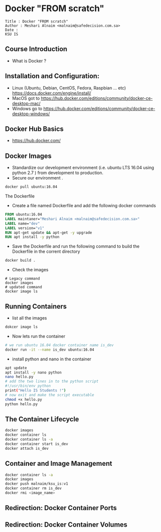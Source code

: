 # Docker "FROM scratch"
```
Title : Docker "FROM scratch"
Author : Meshari Alnaim <malnaim@safedecision.com.sa>
Date : 
KSU IS 

```
## Course Introduction
  * What is Docker ?
## Installation and Configuration: 
  * Linux (Ubuntu, Debian, CentOS, Fedora, Raspbian ... etc) <https://docs.docker.com/engine/install/> 
  * MacOS got to <https://hub.docker.com/editions/community/docker-ce-desktop-mac/>
  * Windows go to <https://hub.docker.com/editions/community/docker-ce-desktop-windows/>
 
## Docker Hub Basics
  * <https://hub.docker.com/>
## Docker Images
  * Standardize our development environment (i.e. ubuntu LTS 16.04 using python 2.7 ) from development to production.
  * Secure our environment . 
```bash
docker pull ubuntu:16.04
```
 The Dockerfile
  * Create a file named Dockerfile and add the following docker commands
``` dockerfile
FROM ubuntu:16.04
LABEL maintaner="Meshari Alnaim <malnaim@safedecision.com.sa>"
LABEL name="dev"
LABEL version="v1"
RUN apt-get update && apt-get -y upgrade 
RUN apt install -y python
```
  * Save the Dockerfile and run the following command to build the Dockerfile in the corrent directory 
``` bash
docker build .
```
  * Check the images 
```
# Legacy command
docker images 
# updated command
docker image ls
```
## Running Containers
* list all the images
``` bash
dokcer image ls
``` 
* Now lets run the container 
``` bash
# we run ubuntu 16.04 docker container name is_dev
docker run -it --name is_dev ubuntu:16.04
```
* install python and nano in the container
``` bash
apt update
apt install -y nano python
nano hello.py
# add the two lines in to the python script
#!/usr/bin/env python
print("Hello IS Students !")
# now exit and make the script executable
chmod +x hello.py
python hello.py
```

## The Container Lifecycle

``` bash
docker images
docker container ls
docker container ls -a
docker container start is_dev
docker attach is_dev
```
## Container and Image Management
``` bash
docker container ls -a
docker images 
docker push malnaim/ksu_is:v1
docker container rm is_dev
docker rmi <image_name>
```
## Redirection: Docker Container Ports
## Redirection: Docker Container Volumes


